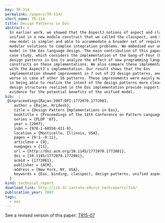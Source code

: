 ```yaml
---
key: TR-314
permalink: /papers/TR-314/
short_name: TR-314
title: Design Patterns in Eos
abstract: >
  In earlier work, we showed that the AspectJ notions of aspect and class can be
  unified in a new module construct that we called the classpect, and that this
  new model is simpler and able to accommodate a broader set of requirements for
  modular solutions to complex integration problems. We embodied our unified
  model in the Eos language design. The main contribution of this paper is a
  case study, which considers the implementation of the Gang-of-Four (GOF)
  design patterns in Eos to analyze the effect of new programming language
  constructs on these implementations. We also compare these implementations
  with the AspectJ's implementation. Our result shows that the Eos
  implementation showed improvement in 7 out of 23 design patterns, and are no
  worse in case of other 16 patterns. These improvements were mainly manifested
  in being able to realize the intent of the design patterns more clearly. The
  design structures realized in the Eos implementation provide supporting
  evidence for the potential benefits of the unified model.
bib:  |
 @inproceedings{Rajan:2007:DPI:1772070.1772081,
    author = {Rajan, Hridesh},
    title = {Design Pattern Implementations in Eos},
    booktitle = {Proceedings of the 14th Conference on Pattern Languages of Programs},
    series = {PLOP '07},
    year = {2007},
    isbn = {978-1-60558-411-9},
    location = {Monticello, Illinois, USA},
    pages = {9:1--9:11},
    articleno = {9},
    numpages = {11},
    url = {http://doi.acm.org/10.1145/1772070.1772081},
    doi = {10.1145/1772070.1772081},
    acmid = {1772081},
    publisher = {ACM},
    address = {New York, NY, USA},
    keywords = {Eos, binding, classpect, design patterns, unified aspect language model},
  } 
kind: technical_report
download_link: http://lib.dr.iastate.edu/cs_techreports/314/
publication_year: 2007
tags:
  - eos
---
```


See a revised version of this paper: [TR15-07](/papers/TR-15-07/)
